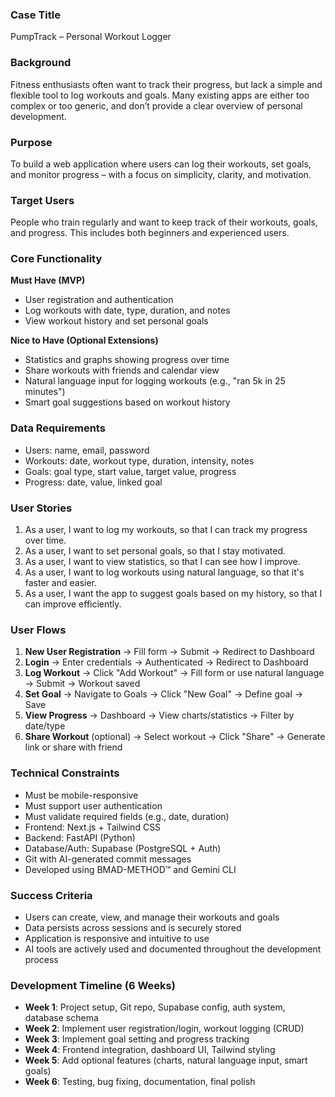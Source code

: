 ### Case Title
PumpTrack – Personal Workout Logger


### Background
Fitness enthusiasts often want to track their progress, but lack a simple and flexible tool to log workouts and goals. Many existing apps are either too complex or too generic, and don’t provide a clear overview of personal development.

### Purpose
To build a web application where users can log their workouts, set goals, and monitor progress – with a focus on simplicity, clarity, and motivation.

### Target Users
People who train regularly and want to keep track of their workouts, goals, and progress. This includes both beginners and experienced users.

### Core Functionality
**Must Have (MVP)**
- User registration and authentication
- Log workouts with date, type, duration, and notes
- View workout history and set personal goals

**Nice to Have (Optional Extensions)**
- Statistics and graphs showing progress over time
- Share workouts with friends and calendar view
- Natural language input for logging workouts (e.g., "ran 5k in 25 minutes")
- Smart goal suggestions based on workout history

### Data Requirements
- Users: name, email, password
- Workouts: date, workout type, duration, intensity, notes
- Goals: goal type, start value, target value, progress
- Progress: date, value, linked goal

### User Stories
1. As a user, I want to log my workouts, so that I can track my progress over time.
2. As a user, I want to set personal goals, so that I stay motivated.
3. As a user, I want to view statistics, so that I can see how I improve.
4. As a user, I want to log workouts using natural language, so that it's faster and easier.
5. As a user, I want the app to suggest goals based on my history, so that I can improve efficiently.

### User Flows
1. **New User Registration** → Fill form → Submit → Redirect to Dashboard
2. **Login** → Enter credentials → Authenticated → Redirect to Dashboard
3. **Log Workout** → Click "Add Workout" → Fill form or use natural language → Submit → Workout saved
4. **Set Goal** → Navigate to Goals → Click "New Goal" → Define goal → Save
5. **View Progress** → Dashboard → View charts/statistics → Filter by date/type
6. **Share Workout** (optional) → Select workout → Click "Share" → Generate link or share with friend

### Technical Constraints
- Must be mobile-responsive
- Must support user authentication
- Must validate required fields (e.g., date, duration)
- Frontend: Next.js + Tailwind CSS
- Backend: FastAPI (Python)
- Database/Auth: Supabase (PostgreSQL + Auth)
- Git with AI-generated commit messages
- Developed using BMAD-METHOD™ and Gemini CLI

### Success Criteria
- Users can create, view, and manage their workouts and goals
- Data persists across sessions and is securely stored
- Application is responsive and intuitive to use
- AI tools are actively used and documented throughout the development process

### Development Timeline (6 Weeks)
- **Week 1**: Project setup, Git repo, Supabase config, auth system, database schema
- **Week 2**: Implement user registration/login, workout logging (CRUD)
- **Week 3**: Implement goal setting and progress tracking
- **Week 4**: Frontend integration, dashboard UI, Tailwind styling
- **Week 5**: Add optional features (charts, natural language input, smart goals)
- **Week 6**: Testing, bug fixing, documentation, final polish


